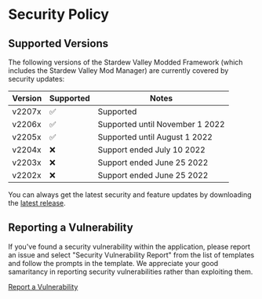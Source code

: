 # Security Policy

## Supported Versions
The following versions of the Stardew Valley Modded Framework (which includes the Stardew Valley Mod Manager) are currently covered by security updates:

| Version | Supported          | Notes |
| ------- | ------------------ | -------- |
| v2207x     | ✅ | Supported |
| v2206x     | ✅ | Supported until November 1 2022 |
| v2205x     | ✅ | Supported until August 1 2022 |
| v2204x     | ❌ | Support ended July 10 2022 |
| v2203x     | ❌ | Support ended June 25 2022 |
| v2202x     | ❌ | Support ended June 25 2022 |

You can always get the latest security and feature updates by downloading the [latest release](https://github.com/RyanWalpoleEnterprises/Stardew-Valley-Mod-Manager/releases/latest/).

## Reporting a Vulnerability
If you've found a security vulnerability within the application, please report an issue and select "Security Vulnerability Report" from the list of templates and follow the prompts in the template. We appreciate your good samaritancy in reporting security vulnerabilities rather than exploiting them.

[Report a Vulnerability](mailto:feedback@labs.ryanwalpole.com)
